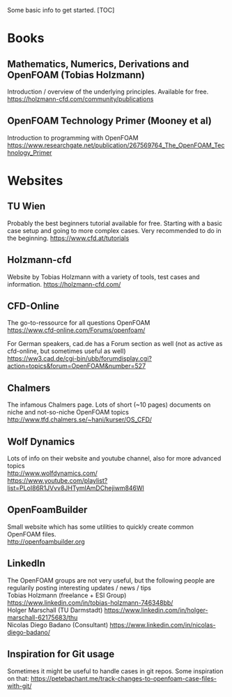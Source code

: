 Some basic info to get started.
[TOC]

# Books
## Mathematics, Numerics, Derivations and OpenFOAM (Tobias Holzmann)
Introduction / overview of the underlying principles. Available for free. 
https://holzmann-cfd.com/community/publications

## OpenFOAM Technology Primer (Mooney et al)
Introduction to programming with OpenFOAM
https://www.researchgate.net/publication/267569764_The_OpenFOAM_Technology_Primer


# Websites
## TU Wien
Probably the best beginners tutorial available for free. Starting with a basic case setup and going to more complex cases. Very recommended to do in the beginning.
https://www.cfd.at/tutorials

## Holzmann-cfd
Website by Tobias Holzmann with a variety of tools, test cases and information.
https://holzmann-cfd.com/

## CFD-Online
The go-to-ressource for all questions OpenFOAM  
https://www.cfd-online.com/Forums/openfoam/

For German speakers, cad.de has a Forum section as well (not as active as cfd-online, but sometimes useful as well)  
https://ww3.cad.de/cgi-bin/ubb/forumdisplay.cgi?action=topics&forum=OpenFOAM&number=527  

## Chalmers
The infamous Chalmers page. Lots of short (~10 pages) documents on niche and not-so-niche OpenFOAM topics  
http://www.tfd.chalmers.se/~hani/kurser/OS_CFD/  

## Wolf Dynamics
Lots of info on their website and youtube channel, also for more advanced topics  
http://www.wolfdynamics.com/  
https://www.youtube.com/playlist?list=PLoI86R1JVvv8JHTymlAmDChejiwm846Wl

## OpenFoamBuilder
Small website which has some utilities to quickly create common OpenFOAM files.  
http://openfoambuilder.org

## LinkedIn
The OpenFOAM groups are not very useful, but the following people are regularily posting interesting updates / news / tips  
Tobias Holzmann (freelance + ESI Group) https://www.linkedin.com/in/tobias-holzmann-746348bb/  
Holger Marschall (TU Darmstadt) https://www.linkedin.com/in/holger-marschall-62175683/thu  
Nicolas Diego Badano (Consultant) https://www.linkedin.com/in/nicolas-diego-badano/  

## Inspiration for Git usage
Sometimes it might be useful to handle cases in git repos. Some inspiration on that:
https://petebachant.me/track-changes-to-openfoam-case-files-with-git/
